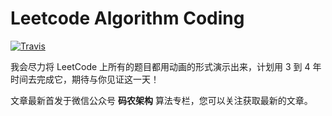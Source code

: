 #  Leetcode Algorithm Coding

[![Travis](https://img.shields.io/badge/language-Java-yellow.svg)](https://developer.apple.com/.md)

我会尽力将 LeetCode 上所有的题目都用动画的形式演示出来，计划用 3 到 4 年时间去完成它，期待与你见证这一天！

文章最新首发于微信公众号 **码农架构**  算法专栏，您可以关注获取最新的文章。